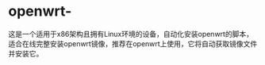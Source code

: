 # openwrt-
这是一个适用于x86架构且拥有Linux环境的设备，自动化安装openwrt的脚本，适合在线完整安装openwrt镜像，推荐在openwrt上使用，它将自动获取镜像文件并安装它。
